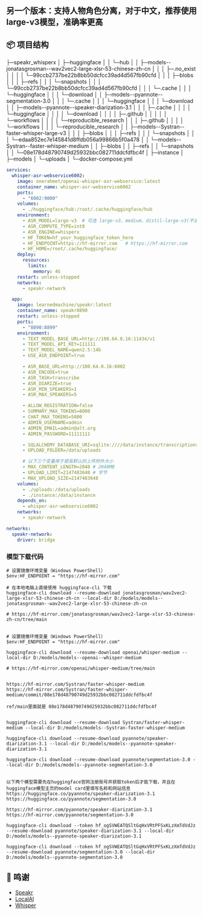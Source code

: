 ## 另一个版本：支持人物角色分离，对于中文，推荐使用large-v3模型，准确率更高

## 📦 项目结构

├─speakr_whisperx
│  ├─huggingface
│  │  └─hub
│  │      ├─models--jonatasgrosman--wav2vec2-large-xlsr-53-chinese-zh-cn
│  │      │  ├─.no_exist
│  │      │  │  └─99ccb2737be22b8bb50dcfcc39ad4d567fb90cfd
│  │      │  ├─blobs
│  │      │  ├─refs
│  │      │  └─snapshots
│  │      │      └─99ccb2737be22b8bb50dcfcc39ad4d567fb90cfd
│  │      │          └─.cache
│  │      │              └─huggingface
│  │      │                  └─download
│  │      ├─models--pyannote--segmentation-3.0
│  │      │  └─.cache
│  │      │      └─huggingface
│  │      │          └─download
│  │      ├─models--pyannote--speaker-diarization-3.1
│  │      │  ├─.cache
│  │      │  │  └─huggingface
│  │      │  │      └─download
│  │      │  │          ├─.github
│  │      │  │          │  └─workflows
│  │      │  │          └─reproducible_research
│  │      │  ├─.github
│  │      │  │  └─workflows
│  │      │  └─reproducible_research
│  │      ├─models--Systran--faster-whisper-large-v3
│  │      │  ├─blobs
│  │      │  ├─refs
│  │      │  └─snapshots
│  │      │      └─edaa852ec7e145841d8ffdb056a99866b5f0a478
│  │      └─models--Systran--faster-whisper-medium
│  │          ├─blobs
│  │          ├─refs
│  │          └─snapshots
│  │              └─08e178d48790749d25932bbc082711ddcfdfbc4f
│  ├─instance
│  ├─models
│  └─uploads
│  └─docker-compose.yml

```yml
services:
  whisper-asr-webservice6002:
    image: onerahmet/openai-whisper-asr-webservice:latest
    container_name: whisper-asr-webservice6002
    ports:
      - "6002:9000"
    volumes:
      - ./huggingface/hub:/root/.cache/huggingface/hub
    environment:
      - ASR_MODEL=large-v3  # 可选 large-v3、medium、distil-large-v3(不支持中文)
      - ASR_COMPUTE_TYPE=int8
      - ASR_ENGINE=whisperx
      - HF_TOKEN=hf_your_huggingface_token_here
      - HF_ENDPOINT=https://hf-mirror.com   # https://hf-mirror.com
      - HF_HOME=/root/.cache/huggingface/
    deploy:
      resources:
        limits:
          memory: 4G
    restart: unless-stopped
    networks:
      - speakr-network

  app:
    image: learnedmachine/speakr:latest
    container_name: speakr8890
    restart: unless-stopped
    ports:
      - "8890:8899"
    environment:
      - TEXT_MODEL_BASE_URL=http://100.64.0.16:11434/v1
      - TEXT_MODEL_API_KEY=111111
      - TEXT_MODEL_NAME=qwen2.5:14b
      - USE_ASR_ENDPOINT=true

      - ASR_BASE_URL=http://100.64.0.16:6002
      - ASR_ENCODE=true
      - ASR_TASK=transcribe
      - ASR_DIARIZE=true
      - ASR_MIN_SPEAKERS=1
      - ASR_MAX_SPEAKERS=5

      - ALLOW_REGISTRATION=false
      - SUMMARY_MAX_TOKENS=8000
      - CHAT_MAX_TOKENS=5000
      - ADMIN_USERNAME=admin
      - ADMIN_EMAIL=admin@alt.org
      - ADMIN_PASSWORD=11111111

      - SQLALCHEMY_DATABASE_URI=sqlite:////data/instance/transcriptions.db
      - UPLOAD_FOLDER=/data/uploads

      # 以下三个变量用于提高默认的上传附件大小
      - MAX_CONTENT_LENGTH=2048 # 2048MB
      - UPLOAD_LIMIT=2147483648 # 字节
      - MAX_UPLOAD_SIZE=2147483648
    volumes:
      - ./uploads:/data/uploads
      - ./instance:/data/instance
    depends_on:
      - whisper-asr-webservice6002
    networks:
      - speakr-network

networks:
  speakr-network:
    driver: bridge
```
### 模型下载代码
```
# 设置镜像环境变量（Windows PowerShell）
$env:HF_ENDPOINT = "https://hf-mirror.com"

# 在本地电脑上直接使用 huggingface-cli 下载
huggingface-cli download --resume-download jonatasgrosman/wav2vec2-large-xlsr-53-chinese-zh-cn --local-dir D:/models/models--jonatasgrosman--wav2vec2-large-xlsr-53-chinese-zh-cn

# https://hf-mirror.com/jonatasgrosman/wav2vec2-large-xlsr-53-chinese-zh-cn/tree/main


# 设置镜像环境变量（Windows PowerShell）
$env:HF_ENDPOINT = "https://hf-mirror.com"

huggingface-cli download --resume-download openai/whisper-medium --local-dir D:/models/models--openai--whisper-medium

# https://hf-mirror.com/openai/whisper-medium/tree/main


https://hf-mirror.com/Systran/faster-whisper-medium
https://hf-mirror.com/Systran/faster-whisper-medium/commit/08e178d48790749d25932bbc082711ddcfdfbc4f

ref/main里面就是 08e178d48790749d25932bbc082711ddcfdfbc4f


huggingface-cli download --resume-download Systran/faster-whisper-medium --local-dir D:/models/models--Systran-faster-whisper-medium

huggingface-cli download --resume-download pyannote/speaker-diarization-3.1 --local-dir D:/models/models--pyannote-speaker-diarization-3.1

huggingface-cli download --resume-download pyannote/segmentation-3.0 --local-dir D:/models/models--pyannote-segmentation-3.0


以下两个模型需要先在huggingface官网注册账号并获取token后才能下载，并且在huggingface模型主页的model card里填写名称和网站信息
https://huggingface.co/pyannote/speaker-diarization-3.1
https://huggingface.co/pyannote/segmentation-3.0

https://hf-mirror.com/pyannote/speaker-diarization-3.1
https://hf-mirror.com/pyannote/segmentation-3.0

huggingface-cli download --token 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 --resume-download pyannote/speaker-diarization-3.1 --local-dir D:/models/models--pyannote-speaker-diarization-3.1

huggingface-cli download --token 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 --resume-download pyannote/segmentation-3.0 --local-dir D:/models/models--pyannote-segmentation-3.0
```
## 🙌 鸣谢

- [Speakr](https://github.com/murtaza-nasir/speakr)
- [LocalAI](https://github.com/go-skynet/LocalAI)
- [Whisper](https://github.com/openai/whisper)
